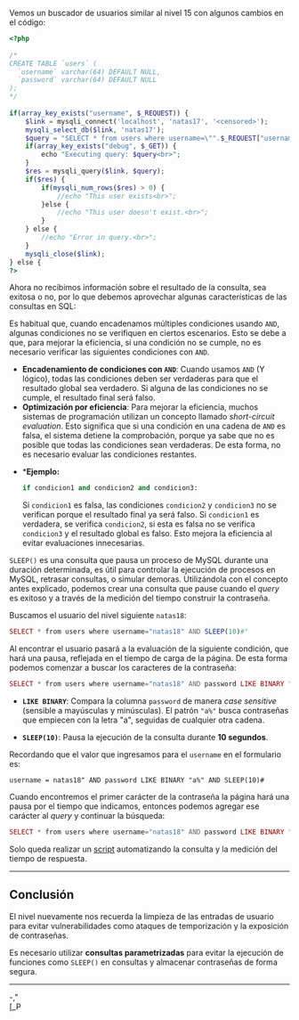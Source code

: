 Vemos un buscador de usuarios similar al nivel 15 con algunos cambios en el código:
```php
<?php  
  
/*  
CREATE TABLE `users` (  
  `username` varchar(64) DEFAULT NULL,  
  `password` varchar(64) DEFAULT NULL  
);  
*/  
  
if(array_key_exists("username", $_REQUEST)) {    
	$link = mysqli_connect('localhost', 'natas17', '<censored>');    
	mysqli_select_db($link, 'natas17');    
	$query = "SELECT * from users where username=\"".$_REQUEST["username"]."\"";  
	if(array_key_exists("debug", $_GET)) {  
		echo "Executing query: $query<br>";  
	}    
	$res = mysqli_query($link, $query);  
	if($res) {  
		if(mysqli_num_rows($res) > 0) {        
			//echo "This user exists<br>";    
		}else {        
			//echo "This user doesn't exist.<br>";    
		}  
	} else {        
		//echo "Error in query.<br>";    
	}    
	mysqli_close($link);  
} else {  
?>
```

Ahora no recibimos información sobre el resultado de la consulta, sea exitosa o no, por lo que debemos aprovechar algunas características de las consultas en SQL:

Es habitual que, cuando encadenamos múltiples condiciones usando `AND`, algunas condiciones no se verifiquen en ciertos escenarios. Esto se debe a que, para mejorar la eficiencia, si una condición no se cumple, no es necesario verificar las siguientes condiciones con `AND`.

- **Encadenamiento de condiciones con `AND`**:
    Cuando usamos `AND` (Y lógico), todas las condiciones deben ser verdaderas para que el resultado global sea verdadero. Si alguna de las condiciones no se cumple, el resultado final será falso.
- **Optimización por eficiencia**:
    Para mejorar la eficiencia, muchos sistemas de programación utilizan un concepto llamado *short-circuit evaluation*. Esto significa que si una condición en una cadena de `AND` es falsa, el sistema detiene la comprobación, porque ya sabe que no es posible que todas las condiciones sean verdaderas. De esta forma, no es necesario evaluar las condiciones restantes.
* ***Ejemplo:**
	```python
	if condicion1 and condicion2 and condicion3:
	```
	
	Si `condicion1` es falsa, las condiciones `condicion2` y `condicion3` no se verifican porque el resultado final ya será falso. Si `condicion1` es verdadera, se verifica `condicion2`, si esta es falsa no se verifica `condicion3` y el resultado global es falso. Esto mejora la eficiencia al evitar evaluaciones innecesarias.

`SLEEP()` es una consulta que pausa un proceso de MySQL durante una duración determinada, es útil para controlar la ejecución de procesos en MySQL, retrasar consultas, o simular demoras. Utilizándola con el concepto antes explicado, podemos crear una consulta que pause cuando el *query* es exitoso y a través de la medición del tiempo construir la contraseña.

Buscamos el usuario del nivel siguiente `natas18`:
```php
SELECT * from users where username="natas18" AND SLEEP(10)#"
```

Al encontrar el usuario pasará a la evaluación de la siguiente condición, que hará una pausa, reflejada en el tiempo de carga de la página. De esta forma podemos comenzar a buscar los caracteres de la contraseña:

```php
SELECT * from users where username="natas18" AND password LIKE BINARY "a%" AND SLEEP(10)#"
```
- **`LIKE BINARY`**: Compara la columna `password` de manera *case sensitive* (sensible a mayúsculas y minúsculas). El patrón `"a%"` busca contraseñas que empiecen con la letra "a", seguidas de cualquier otra cadena.
    
- **`SLEEP(10)`**: Pausa la ejecución de la consulta durante **10 segundos**.

Recordando que el valor que ingresamos para el `username` en el formulario es:
```
username = natas18" AND password LIKE BINARY "a%" AND SLEEP(10)#
```

Cuando encontremos el primer carácter de la contraseña la página hará una pausa por el tiempo que indicamos, entonces podemos agregar ese carácter al *query* y continuar la búsqueda:
```php
SELECT * from users where username="natas18" AND password LIKE BINARY "6a%" AND SLEEP(10)#"
```

Solo queda realizar un [script](https://github.com/IberoGIC/gic-level-2/blob/main/Challenges/OTW_Natas/Lvl_17/Ordenmoria/script.py) automatizando la consulta y la medición del tiempo de respuesta.

---
## **Conclusión**

El nivel nuevamente nos recuerda la limpieza de las entradas de usuario para evitar vulnerabilidades como ataques de temporización y la exposición de contraseñas.

Es necesario utilizar **consultas parametrizadas** para evitar la ejecución de funciones como `SLEEP()` en consultas y almacenar contraseñas de forma segura.

---
-,"  
[_P



